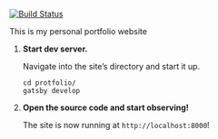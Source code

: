 [![Build Status](https://travis-ci.org/zonayedpca/zonayed.me.svg?branch=master)](https://travis-ci.org/zonayedpca/zonayed.me)

This is my personal portfolio website

1.  **Start dev server.**

    Navigate into the site’s directory and start it up.

    ```shell
    cd protfolio/
    gatsby develop
    ```

2.  **Open the source code and start observing!**

    The site is now running at `http://localhost:8000`!
